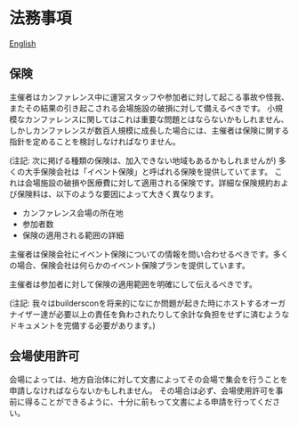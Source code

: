 # 法務事項

[English](../../HOWTO-Legal.md)

## 保険

主催者はカンファレンス中に運営スタッフや参加者に対して起こる事故や怪我、またその結果の引き起こされる会場施設の破損に対して備えるべきです。
小規模なカンファレンスに関してはこれは重要な問題とはならないかもしれません、しかしカンファレンスが数百人規模に成長した場合には、主催者は保険に関する指針を定めることを検討しなければなりません。

(注記: 次に掲げる種類の保険は、加入できない地域もあるかもしれませんが) 多くの大手保険会社は「イベント保険」と呼ばれる保険を提供していてます。
これは会場施設の破損や医療費に対して適用される保険です。詳細な保険規約および保険料は、以下のような要因によって大きく異なります。

* カンファレンス会場の所在地
* 参加者数
* 保険の適用される範囲の詳細

主催者は保険会社にイベント保険についての情報を問い合わせるべきです。多くの場合、保険会社は何らかのイベント保険プランを提供しています。

主催者は参加者に対して保険の適用範囲を明確にして伝えるべきです。

(注記: 我々はbuildersconを将来的になにか問題が起きた時にホストするオーガナイザー達が必要以上の責任を負わされたりして余計な負担をせずに済むようなドキュメントを完備する必要があります。)

## 会場使用許可

会場によっては、地方自治体に対して文書によってその会場で集会を行うことを申請しなければならないかもしれません。
その場合は必ず、会場使用許可を事前に得ることができるように、十分に前もって文書による申請を行ってください。
